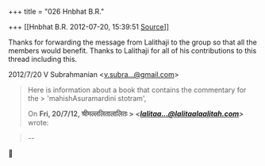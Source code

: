 +++
title = "026 Hnbhat B.R."

+++
[[Hnbhat B.R.	2012-07-20, 15:39:51 [Source](https://groups.google.com/g/bvparishat/c/D75XBoV9Kts)]]



Thanks for forwarding the message from Lalithaji to the group so that all the members would benefit. Thanks to Lalithaji for all of his contributions to this thread including this.  
  

2012/7/20 V Subrahmanian \<[v.subra...@gmail.com]()\>

  

> Here is information about a book that contains the commentary for the > 'mahishAsuramardini stotram',  
>   
> On **Fri, 20/7/12, श्रीमल्ललितालालितः > *\<[lalitaa...@lalitaalaalitah.com]()\>*** wrote:  

  



> --



